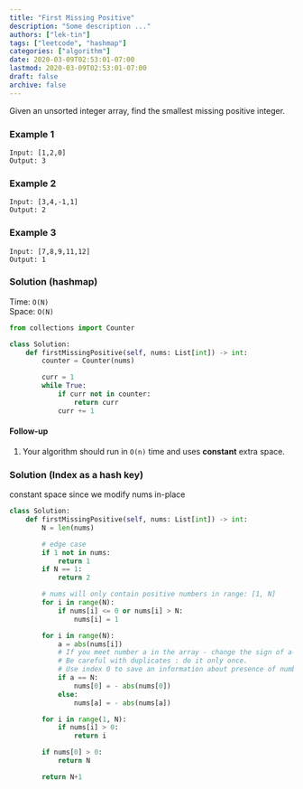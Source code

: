 ```yaml
---
title: "First Missing Positive"
description: "Some description ..."
authors: ["lek-tin"]
tags: ["leetcode", "hashmap"]
categories: ["algorithm"]
date: 2020-03-09T02:53:01-07:00
lastmod: 2020-03-09T02:53:01-07:00
draft: false
archive: false
---
```

Given an unsorted integer array, find the smallest missing positive integer.

### Example 1

```
Input: [1,2,0]
Output: 3
```

### Example 2

```
Input: [3,4,-1,1]
Output: 2
```

### Example 3

```
Input: [7,8,9,11,12]
Output: 1
```


### Solution (hashmap)

Time: `O(N)`  
Space: `O(N)`
```python
from collections import Counter

class Solution:
    def firstMissingPositive(self, nums: List[int]) -> int:
        counter = Counter(nums)

        curr = 1
        while True:
            if curr not in counter:
                return curr
            curr += 1
```

#### Follow-up

1. Your algorithm should run in `O(n)` time and uses **constant** extra space.

### Solution (Index as a hash key)

constant space since we modify nums in-place
```python
class Solution:
    def firstMissingPositive(self, nums: List[int]) -> int:
        N = len(nums)

        # edge case
        if 1 not in nums:
            return 1
        if N == 1:
            return 2

        # nums will only contain positive numbers in range: [1, N]
        for i in range(N):
            if nums[i] <= 0 or nums[i] > N:
                nums[i] = 1

        for i in range(N):
            a = abs(nums[i])
            # If you meet number a in the array - change the sign of a-th element.
            # Be careful with duplicates : do it only once.
            # Use index 0 to save an information about presence of number n since index n is not available.
            if a == N:
                nums[0] = - abs(nums[0])
            else:
                nums[a] = - abs(nums[a])

        for i in range(1, N):
            if nums[i] > 0:
                return i

        if nums[0] > 0:
            return N

        return N+1
```
